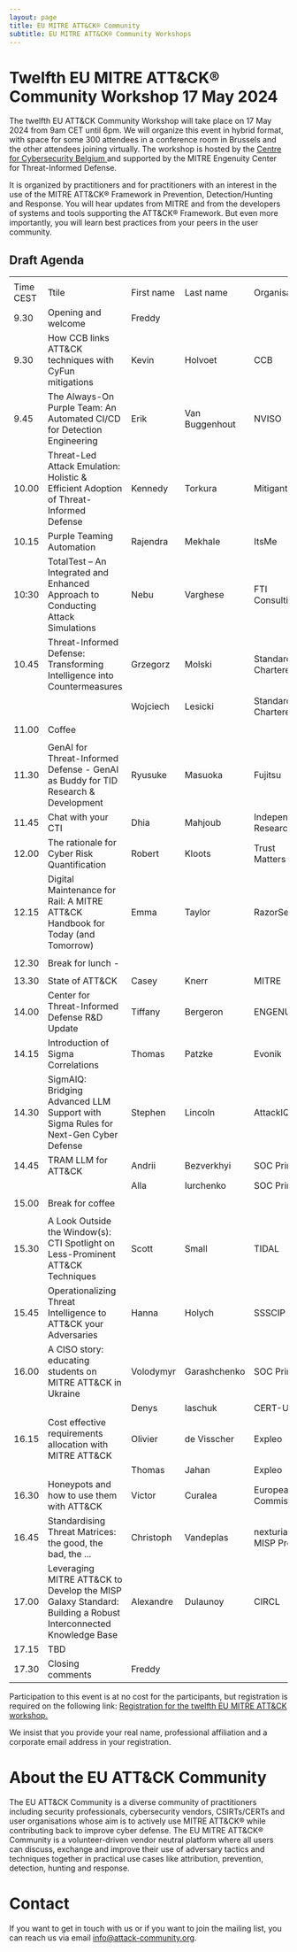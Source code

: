 ```yaml
---
layout: page
title: EU MITRE ATT&CK® Community
subtitle: EU MITRE ATT&CK® Community Workshops
---
```


# Twelfth EU MITRE ATT&CK® Community Workshop 17 May 2024

The twelfth EU ATT&CK Community Workshop will take place on 17 May 2024 from 9am CET until 6pm. We will organize this event in hybrid format, with space for some 300 attendees in a conference room in Brussels and the other attendees joining virtually.  The workshop is hosted by the <a href="https://ccb.belgium.be/en"> Centre for Cybersecurity Belgium </a>  and supported by the MITRE Engenuity Center for Threat-Informed Defense. 

It is organized by practitioners and for practitioners with an interest in the use of the MITRE ATT&CK® Framework in Prevention, Detection/Hunting and Response. 
You will hear updates from MITRE and from the developers of systems and tools supporting the ATT&CK® Framework. But even more importantly, you will learn best practices from your peers in the user community. 

## Draft Agenda

|  |                                                                                       |             |            |                                   |
|----------|---------------------------------------------------------------------------------------|-------------|------------|-----------------------------------|
|          |                                                                                       |             |            |                                   |
| Time CEST| Ttile                                                                                 | First name  | Last name  | Organisation                      |
| 9.30    | Opening and welcome                                                                   | Freddy      |            |                                   |
| 9.30    | How CCB links ATT&CK techniques with CyFun mitigations                          |Kevin |  Holvoet    |  CCB                                |
| 9.45    | The Always-On Purple Team: An Automated CI/CD for Detection Engineering    | Erik      | Van Buggenhout | NVISO                               |
| 10.00    | Threat-Led Attack Emulation: Holistic & Efficient Adoption of Threat-Informed Defense    | Kennedy      | Torkura | Mitigant                 |
| 10.15    | Purple Teaming Automation    | Rajendra| Mekhale| ItsMe|
| 10:30    | TotalTest – An Integrated and Enhanced Approach to Conducting Attack Simulations       | Nebu     | Varghese| FTI Consulting           |
| 10.45    | Threat-Informed Defense: Transforming Intelligence into Countermeasures     | Grzegorz      | Molski    | Standard Chartered                                |
|  |   | Wojciech      | Lesicki    | Standard Chartered                                |
|          |                                                                                       |             |            |                                   |
| 11.00    | Coffee                                                        | | | |
|          |                                                                                       |             |            |                                   |
| 11.30    | GenAI for Threat-Informed Defense - GenAI as Buddy for TID Research & Development          | Ryusuke      | Masuoka      | Fujitsu                             |
| 11.45    | Chat with your CTI         | Dhia      | Mahjoub      | Independent Researcher                            |
| 12.00    | The rationale for Cyber Risk Quantification                                           | Robert      | Kloots      | Trust Matters                    |
| 12.15    | Digital Maintenance for Rail: A MITRE ATT&CK Handbook for Today (and Tomorrow)         | Emma      | Taylor      | RazorSecure                       |
|          |                                                                                       |             |            |                                   |
| 12.30    | Break for lunch  -                                                                    |             |            |                                   |
|          |                                                                                       |             |            |                                   |
| 13.30    | State of ATT&CK                                                                       | Casey       | Knerr      | MITRE                             |
| 14.00    | Center for Threat-Informed Defense R&D Update                                         | Tiffany     | Bergeron   | ENGENUITY                         |
| 14.15    | Introduction of Sigma Correlations                                                    | Thomas      | Patzke     | Evonik                         |
| 14.30    | SigmAIQ: Bridging Advanced LLM Support with Sigma Rules for Next-Gen Cyber Defense    | Stephen     | Lincoln    | AttackIQ                          |
| 14.45    | TRAM LLM for ATT&CK                                                                   | Andrii      | Bezverkhyi | SOC Prime                          |
|      |                                                                                           | Alla        | Iurchenko  | SOC Prime                          |
|          |                                                                                       |             |            |                                   |
| 15.00    | Break for coffee                                                                      |             |            |                                   |
|          |                                                                                       |             |            |                                   |
| 15.30    | A Look Outside the Window(s): CTI Spotlight on Less-Prominent ATT&CK Techniques       | Scott       | Small      | TIDAL                             |
| 15.45    | Operationalizing Threat Intelligence to ATT&CK your Adversaries                       | Hanna       | Holych     | SSSCIP                            |
| 16.00    | A CISO story: educating students on MITRE ATT&CK in Ukraine                           | Volodymyr   | Garashchenko| SOC Prime                        |
|          |                                                                                       | Denys       | Iaschuk    | CERT-UA                           |
| 16.15    | Cost effective requirements allocation with MITRE ATT&CK                              | Olivier     | de Visscher| Expleo                            |
|          |                                                                                       | Thomas      | Jahan      | Expleo                            |
| 16.30    | Honeypots and how to use them with ATT&CK                                                         | Victor      | Curalea    | European Commission               |
| 16.45    | Standardising Threat Matrices: the good, the bad, the ...                             | Christoph   | Vandeplas  | nexturia / MISP Project           |
| 17.00    | Leveraging MITRE ATT&CK to Develop the MISP Galaxy Standard: Building a Robust Interconnected Knowledge Base | Alexandre| Dulaunoy| CIRCL                                  |
| 17.15    | TBD                                                                      |       |            |                                   |
| 17.30    | Closing comments                                                                      | Freddy      |            |                                   |




Participation to this event is at no cost for the participants, but registration is required on the following link: 
<a href="https://www.eventbrite.be/e/12th-eu-attck-community-workshop-hybrid-format-tickets-855686319817"> Registration for the twelfth EU MITRE ATT&CK workshop. </a>
  
We insist that you provide your real name, professional affiliation and a corporate email address in your registration. 

# About the EU ATT&CK Community

The EU ATT&CK Community is a diverse community of practitioners including security professionals, cybersecurity vendors, CSIRTs/CERTs and user organisations whose aim is to actively use MITRE ATT&CK® while contributing back to improve cyber defense. The EU MITRE ATT&CK® Community is a volunteer-driven vendor neutral platform where all users can discuss, exchange and improve their use of adversary tactics and techniques together in practical use cases like attribution, prevention, detection, hunting and response.

# Contact

If you want to get in touch with us or if you want to join the mailing list, you can reach us via email info@attack-community.org. 

